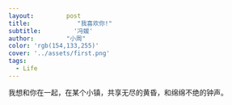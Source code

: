 ```yaml
---
layout:         post
title:             "我喜欢你!"
subtitle:         '冯媛'
author:         "小周"
color: 'rgb(154,133,255)'  
cover: '../assets/first.png'  
tags:
  - Life
---
```


我想和你在一起，在某个小镇，共享无尽的黄昏，和绵绵不绝的钟声。

​    
